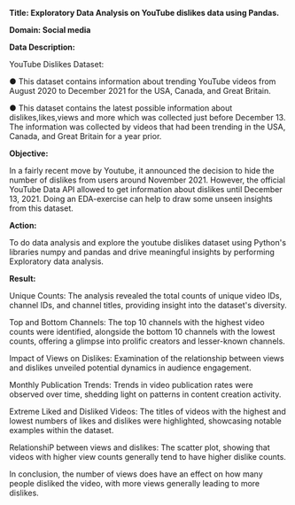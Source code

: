 **Title: Exploratory Data Analysis on YouTube dislikes data using Pandas.**

**Domain: Social media**

**Data Description:**

YouTube Dislikes Dataset:

● This dataset contains information about trending YouTube videos from August 2020 to December 2021
for the USA, Canada, and Great Britain.

● This dataset contains the latest possible information about dislikes,likes,views and more which was
collected just before December 13. The information was collected by videos that had been trending in
the USA, Canada, and Great Britain for a year prior.

**Objective:**

In a fairly recent move by Youtube, it announced the decision to hide the
number of dislikes from users around November 2021. However, the official YouTube Data API allowed to
get information about dislikes until December 13, 2021. Doing an EDA-exercise can help to draw some unseen
insights from this dataset.

**Action:**

To do data analysis and explore the youtube dislikes dataset using Python's libraries numpy and pandas and drive
meaningful insights by performing Exploratory data analysis.

**Result:**

Unique Counts: The analysis revealed the total counts of unique video IDs, channel IDs, and channel titles, providing insight into the dataset's diversity.

Top and Bottom Channels: The top 10 channels with the highest video counts were identified, alongside the bottom 10 channels with the lowest counts, offering a glimpse into prolific creators and lesser-known channels.

Impact of Views on Dislikes: Examination of the relationship between views and dislikes unveiled potential dynamics in audience engagement.

Monthly Publication Trends: Trends in video publication rates were observed over time, shedding light on patterns in content creation activity.

Extreme Liked and Disliked Videos: The titles of videos with the highest and lowest numbers of likes and dislikes were highlighted, showcasing notable examples within the dataset.

RelationshiP between views and dislikes: The scatter plot, showing that videos with higher view counts generally tend to have higher dislike counts.

In conclusion, the number of views does have an effect on how many people disliked the video, with more views generally leading to more dislikes.



